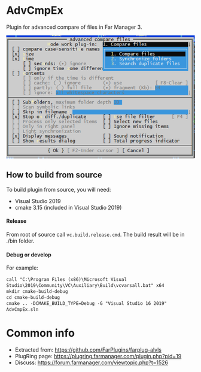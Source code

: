 # AdvCmpEx
Plugin for advanced compare of files in Far Manager 3.

![](AdvCmpEx.png)

## How to build from source
To build plugin from source, you will need:

* Visual Studio 2019
* cmake 3.15 (included in Visual Studio 2019)

#### Release
From root of source call `vc.build.release.cmd`. The build result will be in ./bin folder.

#### Debug or develop
For example: 
```
call "C:\Program Files (x86)\Microsoft Visual Studio\2019\Community\VC\Auxiliary\Build\vcvarsall.bat" x64
mkdir cmake-build-debug
cd cmake-build-debug
cmake .. -DCMAKE_BUILD_TYPE=Debug -G "Visual Studio 16 2019"
AdvCmpEx.sln
```

# Common info
* Extracted from: https://github.com/FarPlugins/farplug-alvls 
* PlugRing page: https://plugring.farmanager.com/plugin.php?pid=19
* Discuss: https://forum.farmanager.com/viewtopic.php?t=1526